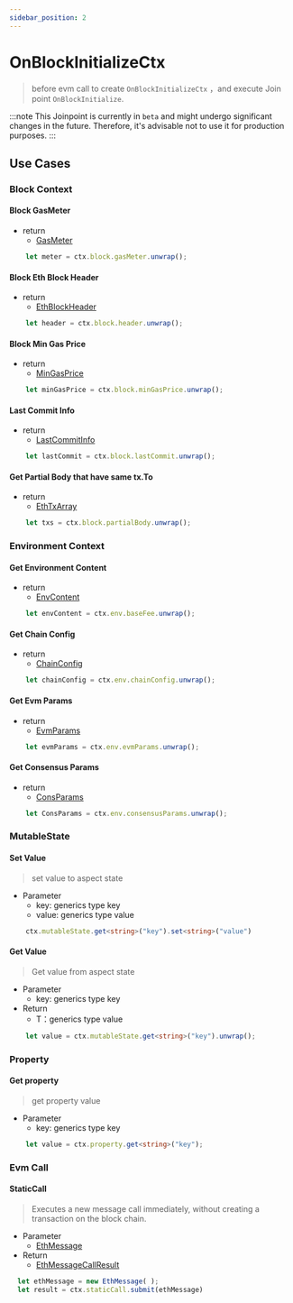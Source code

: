 ```yaml
---
sidebar_position: 2
---
```


# OnBlockInitializeCtx

>before evm call to create `OnBlockInitializeCtx` ，and execute Join point `OnBlockInitialize`.

:::note
This Joinpoint is currently in `beta` and might undergo significant changes in the future. Therefore, it's advisable not to use it for production purposes.
:::

## Use Cases

### Block Context

#### Block GasMeter

* return
    * [GasMeter](/docs/classes/proto.GasMeter.html)

```typescript
    let meter = ctx.block.gasMeter.unwrap();
```

#### Block Eth Block Header

* return
    * [EthBlockHeader](/docs/classes/proto.GasMeter.html)

```typescript
    let header = ctx.block.header.unwrap();
```

#### Block Min Gas Price

* return
    * [MinGasPrice](/docs/classes/proto.MinGasPrice.html)

```typescript
    let minGasPrice = ctx.block.minGasPrice.unwrap();
```

#### Last Commit Info

* return
    * [LastCommitInfo](/docs/classes/proto.LastCommitInfo.html)

```typescript
    let lastCommit = ctx.block.lastCommit.unwrap();
```

#### Get Partial Body that have same tx.To

* return
    * [EthTxArray](/docs/classes/proto.EthTxArray.html)

```typescript
    let txs = ctx.block.partialBody.unwrap();
```

### Environment Context

#### Get Environment Content

* return
    * [EnvContent](/docs/classes/proto.EnvContent.html)

```typescript
    let envContent = ctx.env.baseFee.unwrap();
```

#### Get Chain Config

* return
    * [ChainConfig](/docs/classes/proto.ChainConfig.html)

```typescript
    let chainConfig = ctx.env.chainConfig.unwrap();
```

#### Get Evm Params

* return
    * [EvmParams](/docs/classes/proto.EvmParams.html)

```typescript
    let evmParams = ctx.env.evmParams.unwrap();
```

#### Get Consensus Params

* return
    * [ConsParams](/docs/classes/proto.ConsParams.html)

```typescript
    let ConsParams = ctx.env.consensusParams.unwrap();
```

### MutableState

#### Set Value

> set value to aspect state

* Parameter
    * key: generics type key
    * value: generics type value

```typescript
    ctx.mutableState.get<string>("key").set<string>("value")
```

#### Get Value

> Get value from aspect state

* Parameter
    * key: generics type key
* Return
    * T：generics type value

```typescript
    let value = ctx.mutableState.get<string>("key").unwrap();
```

### Property

#### Get property

> get property value

* Parameter
    * key: generics type key

```typescript
    let value = ctx.property.get<string>("key");
```

### Evm Call

#### StaticCall

>Executes a new message call immediately, without creating a transaction on the block chain.

* Parameter
  *  [EthMessage](/docs/classes/proto.EthMessage.html)
* Return
  *  [EthMessageCallResult](/docs/classes/proto.EthMessageCallResult.html)

```typescript
  let ethMessage = new EthMessage( );
  let result = ctx.staticCall.submit(ethMessage)
```
